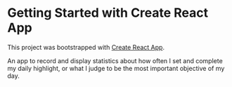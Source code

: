 # Getting Started with Create React App

This project was bootstrapped with [Create React App](https://github.com/facebook/create-react-app).

An app to record and display statistics about how often I set and complete my daily highlight, or what I judge to be the most important objective of my day.

